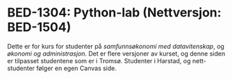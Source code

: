# BED-1304: Python-lab (Nettversjon: BED-1504)
Dette er for kurs for studenter på *samfunnsøkonomi med datavitenskap*, og *økonomi og administrasjon*. Det er flere versjoner av kurset, og denne siden er tilpasset studentene som er i Tromsø.
Studenter i Harstad, og nett-studenter følger en egen Canvas side.
